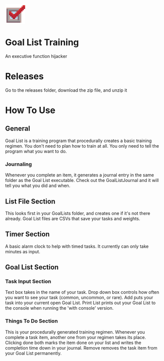 ![Goal List](CheckBox.png)

# Goal List Training
 An executive function hijacker

# Releases
 Go to the releases folder, download the zip file, and unzip it

# How To Use
## General
 Goal List is a training program that procedurally creates a basic training regimen. You don't need to plan how to train at all. You only need to tell the program what you want to do.
### Journaling
 Whenever you complete an item, it generates a journal entry in the same folder as the Goal List executable. Check out the GoalListJournal and it will tell you what you did and when.

## List File Section
 This looks first in your GoalLists folder, and creates one if it's not there already. Goal List files are CSVs that save your tasks and weights.

## Timer Section
 A basic alarm clock to help with timed tasks. It currently can only take minutes as input.

## Goal List Section
### Task Input Section
 Text box takes in the name of your task. Drop down box controls how often you want to see your task (common, uncommon, or rare). Add puts your task into your current open Goal List. Print List prints out your Goal List to the console when running the 'with console' version.
### Things To Do Section
 This is your procedurally generated training regimen. Whenever you complete a task item, another one from your regimen takes its place. Clicking done both marks the item done on your list and writes the completion time down in your journal. Remove removes the task item from your Goal List permanently.